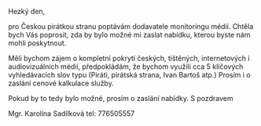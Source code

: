 Hezký den,

pro Českou pirátkou stranu poptávám dodavatele monitoringu médií. Chtěla bych Vás poprosit, zda by bylo možné mi zaslat nabídku, kterou byste nám mohli poskytnout.

Měli bychom zájem o kompletní pokrytí českých, tištěných, internetových i audiovizuálních médií, předpokládám, že bychom využili cca 5 klíčových vyhledávacích slov typu (Piráti, pirátská strana, Ivan Bartoš atp.) Prosím i o zaslání cenové kalkulace služby.

Pokud by to tedy bylo možné, prosím o zaslání nabídky.
S pozdravem

Mgr. Karolína Sadílková
tel: 776505557
